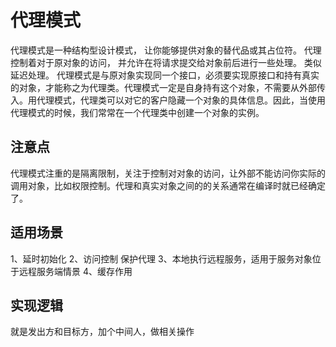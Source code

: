 # 代理模式
代理模式是一种结构型设计模式， 让你能够提供对象的替代品或其占位符。 代理控制着对于原对象的访问， 并允许在将请求提交给对象前后进行一些处理。
类似延迟处理。
代理模式是与原对象实现同一个接口，必须要实现原接口和持有真实的对象，才能称之为代理类。代理模式一定是自身持有这个对象，不需要从外部传入。用代理模式，代理类可以对它的客户隐藏一个对象的具体信息。因此，当使用代理模式的时候，我们常常在一个代理类中创建一个对象的实例。
## 注意点
代理模式注重的是隔离限制，关注于控制对对象的访问，让外部不能访问你实际的调用对象，比如权限控制。代理和真实对象之间的的关系通常在编译时就已经确定了。

## 适用场景
1、延时初始化
2、访问控制 保护代理
3、本地执行远程服务，适用于服务对象位于远程服务端情景
4、缓存作用


## 实现逻辑
就是发出方和目标方，加个中间人，做相关操作